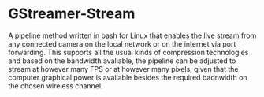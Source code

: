 # GStreamer-Stream



A pipeline method written in bash for Linux that enables the live stream from any connected camera on the local network or on the internet via port forwarding. This supports all the usual kinds of compression technologies and based on the bandwidth avaliable, the pipeline can be adjusted to stream at however many FPS or at however many pixels, given that the computer graphical power is available besides the required badnwidth on the chosen wireless channel.
